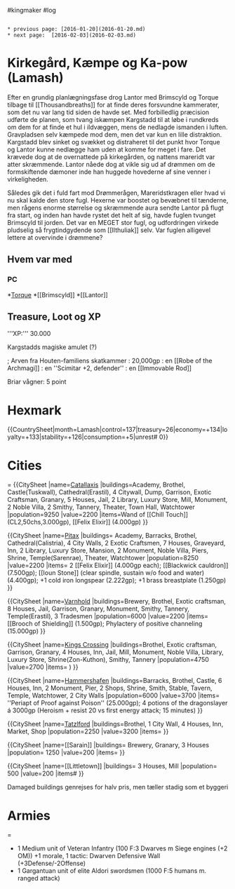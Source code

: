 #kingmaker #log

```ad-info

* previous page: [2016-01-20](2016-01-20.md)
* next page:  [2016-02-03](2016-02-03.md) 
```

# Kirkegård, Kæmpe og Ka-pow (Lamash)  
Efter en grundig planlægningsfase drog Lantor med Brimscyld og Torque tilbage til [[Thousandbreaths]] for at finde deres forsvundne kammerater, som det nu var lang tid siden de havde set. Med forbilledlig præcision udførte de planen, som tvang iskæmpen Kargstadd til at løbe i rundkreds om dem for at finde et hul i ildvæggen, mens de nedlagde ismanden i luften. Gravpladsen selv kæmpede mod dem, men det var kun en lille distraktion. Kargstadd blev sinket og svækket og distraheret til det punkt hvor Torque og Lantor kunne nedlægge ham uden at komme for meget i fare. Det krævede dog at de overnattede på kirkegården, og nattens mareridt var atter skræmmende. Lantor nåede dog at vikle sig ud af drømmen om de formskiftende dæmoner inde han huggede hovederne af sine venner i virkeligheden.
Således gik det i fuld fart mod Drømmerågen, Mareridstkragen eller hvad vi nu skal kalde den store fugl. Hexerne var boostet og bevæbnet til tænderne, men rågens enorme størrelse og skræmmende aura sendte Lantor på flugt fra start, og inden han havde rystet det helt af sig, havde fuglen tvunget Brimscyld til jorden. Det var en MEGET stor fugl, og udfordringen virkede pludselig så frygtindgydende som [[Ilthuliak]] selv. Var fuglen alligevel lettere at overvinde i drømmene?
## Hvem var med 
### PC 
 
*[Torque](Torque%20Firebrand.md)
*[[Brimscyld]]
*[[Lantor]]
## Treasure, Loot og XP 
'''XP:''' 30.000
Kargstadds magiske amulet (?)
; Arven fra Houten-familiens skatkammer
: 20,000gp
: en [[Robe of the Archmagi]]
: en ''Scimitar +2, defender''
: en [[Immovable Rod]]
Briar vågner: 5 point
# Hexmark  
{{CountrySheet|month=Lamash|control=137|treasury=26|economy=+134|loyalty=+133|stability=+126|consumption=+5|unrest# 0}} 
            
 
# Cities  
=
{{CitySheet
|name=[Catallaxis](Catallaxis.md)
|buildings=Academy, Brothel, Castle(Tuskwall), Cathedral(Erastil), 4 Citywall, Dump, Garrison, Exotic Craftsman, Granary, 5 Houses, Jail, 2 Library, Luxury Store, Mill, Monument, 2 Noble Villa, 2 Smithy, Tannery, Theater, Town Hall, Watchtower
|population=9250
|value=2200
|items=Wand of [[Chill Touch]] (CL2,50chs,3.000gp), [[Felix Elixir]] (4.000gp)
}}
{{CitySheet
|name=[Pitax](Pitax.md)
|buildings= Academy, Barracks, Brothel, Cathedral(Calistria), 4 City Walls, 2 Exotic Craftsmen, 7 Houses, Graveyard, Inn, 2 Library, Luxury Store, Mansion, 2 Monument, Noble Villa, Piers, Shrine, Temple(Sarenrae), Theater, Watchtower
|population=8250
|value=2200
|items= 2 [[Felix Elixir]] (4.000gp each); [[Blackwick cauldron]] (7.500gp); [[Ioun Stone]] (clear spindle, sustain w/o food and water) (4.400gp);  +1 cold iron longspear (2.222gp); +1 brass breastplate (1.250gp)
}}
{{CitySheet
|name=[Varnhold](Varnhold.md)
|buildings=Brewery, Brothel, Exotic craftsman, 8 Houses, Jail, Garrison, Granary, Monument, Smithy, Tannery, Temple(Erastil), 3 Tradesmen
|population=6000
|value=2200
|items=[[Brooch of Shielding]] (1.500gp); Phylactery of positive channeling (15.000gp)
}}
{{CitySheet
|name=[Kings Crossing](Kings%20Crossing.md)
|buildings=Brothel, Exotic craftsman, Garrison, Granary, 4 Houses, Inn, Jail, Mill, Monument, Noble Villa, Library, Luxury Store, Shrine(Zon-Kuthon), Smithy, Tannery 
|population=4750
|value=2700
|items= )
}}
{{CitySheet
|name=[Hammershafen](Hammershafen.md)
|buildings=Barracks, Brothel, Castle, 6 Houses, Inn, 2 Monument, Pier, 2 Shops, Shrine, Smith, Stable, Tavern, Temple, Watchtower, 2 City Walls
|population=6000
|value=3700
|items= ''Periapt of Proof against Poison'' (25.000gp); 4 potions of the dragonslayer á 3000gp (Heroism + resist 20 vs first energy attack; 15 minutes)
}}
{{CitySheet
|name=[Tatzlford](Tatzlford.md)
|buildings=Brothel, 1 City Wall, 4 Houses, Inn, Market, Shop
|population=2250
|value=3200
|items=
}}
{{CitySheet
|name=[[Sarain]]
|buildings= Brewery, Granary, 3 Houses
|population= 1250
|value=200
|items=
}}
{{CitySheet
|name=[[Littletown]]
|buildings= 3 Houses, Mill
|population= 500
|value=200
|items# }}
Damaged buildings genrejses for halv pris, men tæller stadig som et byggeri
 
# Armies 
=
* 1 Medium unit of Veteran Infantry (100 F:3 Dwarves m Siege engines (+2 OM)) +1 morale, 1 tactic: Dwarven Defensive Wall (+3Defense/-2Offense)
* 1 Gargantuan unit of elite Aldori swordsmen (1000 F:5 humans m. ranged attack)
